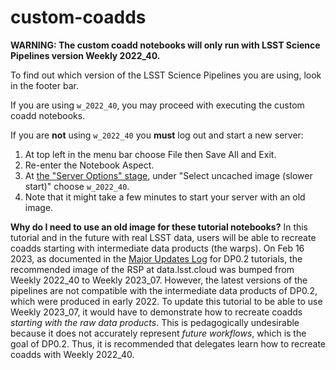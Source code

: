 # custom-coadds

**WARNING:
The custom coadd notebooks will only run with LSST Science Pipelines version Weekly 2022_40.**

To find out which version of the LSST Science Pipelines you are using, look in the footer bar.

If you are using `w_2022_40`, you may proceed with executing the custom coadd notebooks.

If you are **not** using `w_2022_40` you **must** log out and start a new server:
 1. At top left in the menu bar choose File then Save All and Exit.
 2. Re-enter the Notebook Aspect.
 3. At <a href="https://dp0-2.lsst.io/data-access-analysis-tools/nb-intro.html#how-to-log-in-navigate-and-log-out-of-jupyterlab">the "Server Options" stage</a>, under "Select uncached image (slower start)" choose `w_2022_40`.
 4. Note that it might take a few minutes to start your server with an old image.

**Why do I need to use an old image for these tutorial notebooks?**
In this tutorial and in the future with real LSST data, users will be able to recreate coadds starting with intermediate data products (the warps).
On Feb 16 2023, as documented in the <a href="https://dp0-2.lsst.io/tutorials-examples/major-updates-log.html#major-updates-log">Major Updates Log</a> for DP0.2 tutorials, the recommended image of the RSP at data.lsst.cloud was bumped from Weekly 2022_40 to Weekly 2023_07.
However, the latest versions of the pipelines are not compatible with the intermediate data products of DP0.2, which were produced in early 2022.
To update this tutorial to be able to use Weekly 2023_07, it would have to demonstrate how to recreate coadds *starting with the raw data products*.
This is pedagogically undesirable because it does not accurately represent *future workflows*, which is the goal of DP0.2.
Thus, it is recommended that delegates learn how to recreate coadds with Weekly 2022_40.
